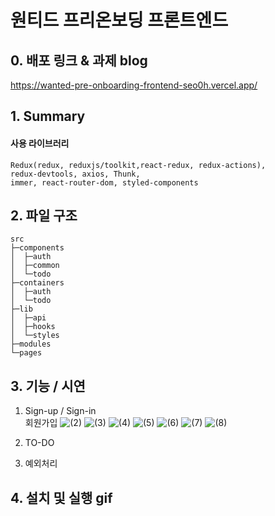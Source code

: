 # **원티드 프리온보딩 프론트엔드**

## **0. 배포 링크 & 과제 blog**

https://wanted-pre-onboarding-frontend-seo0h.vercel.app/

## **1. Summary**

#### **사용 라이브러리**

```
Redux(redux, reduxjs/toolkit,react-redux, redux-actions),
redux-devtools, axios, Thunk,
immer, react-router-dom, styled-components
```

## **2. 파일 구조**

```
src
├─components
│  ├─auth
│  ├─common
│  └─todo
├─containers
│  ├─auth
│  └─todo
├─lib
│  ├─api
│  ├─hooks
│  └─styles
├─modules
└─pages
```

## **3. 기능 / 시연**

1. Sign-up / Sign-in<br>
   회원가입
   ![ (2)](https://user-images.githubusercontent.com/108770949/218331343-d32f9f84-a165-4ff5-99aa-77593ca36ae7.gif)
   ![ (3)](https://user-images.githubusercontent.com/108770949/218331346-d6e184f0-d014-437e-8cab-acea33dfe9ba.gif)
   ![ (4)](https://user-images.githubusercontent.com/108770949/218331347-2d4c57b1-37b3-41c9-875f-25dcedc94526.gif)
   ![ (5)](https://user-images.githubusercontent.com/108770949/218331348-67771448-1956-47ac-94f4-f3e830e2c08e.gif)
   ![ (6)](https://user-images.githubusercontent.com/108770949/218331349-58f39a3d-16d6-4193-bbb2-3ba0bd751572.gif)
   ![ (7)](https://user-images.githubusercontent.com/108770949/218331350-d55edfa4-c9b5-4cb9-b014-496674037bfb.gif)
   ![ (8)](https://user-images.githubusercontent.com/108770949/218331351-e1008275-7645-4e91-9016-f7c89caf29d1.gif)

2. TO-DO
3. 예외처리

## **4. 설치 및 실행 gif**
